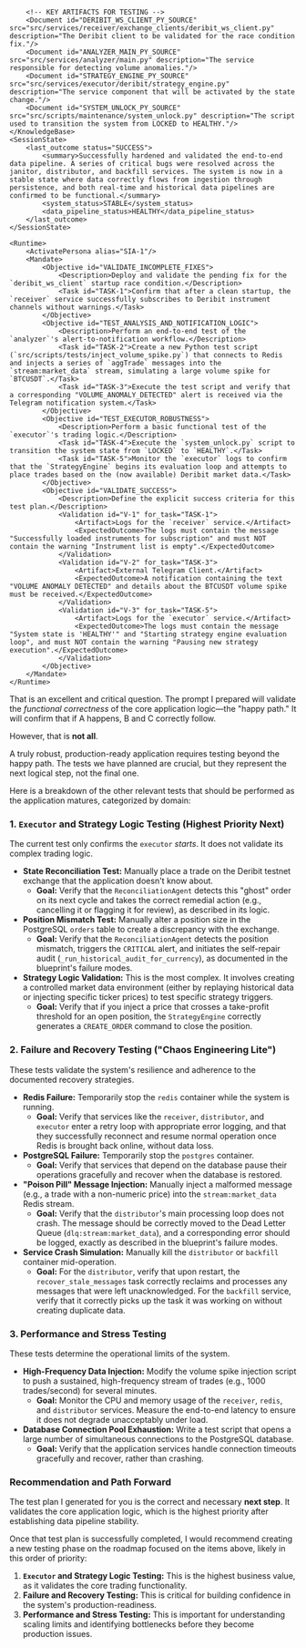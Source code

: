 <Instance>
    <KnowledgeBase>
        <!-- CORE ARCHITECTURE -->
        <Document id="ARCHITECTURE_BLUEPRINT" version="2.5" src="PROJECT_BLUEPRINT_V2.5.md" description="The primary architectural blueprint and single source of truth."/>
        <RawDataSource id="DOCKER_COMPOSE_CONFIG" path="docker-compose.yml" description="The Docker Compose file defining the system's services and startup sequence."/>

        <!-- KEY ARTIFACTS FOR TESTING -->
        <Document id="DERIBIT_WS_CLIENT_PY_SOURCE" src="src/services/receiver/exchange_clients/deribit_ws_client.py" description="The Deribit client to be validated for the race condition fix."/>
        <Document id="ANALYZER_MAIN_PY_SOURCE" src="src/services/analyzer/main.py" description="The service responsible for detecting volume anomalies."/>
        <Document id="STRATEGY_ENGINE_PY_SOURCE" src="src/services/executor/deribit/strategy_engine.py" description="The service component that will be activated by the state change."/>
        <Document id="SYSTEM_UNLOCK_PY_SOURCE" src="src/scripts/maintenance/system_unlock.py" description="The script used to transition the system from LOCKED to HEALTHY."/>
    </KnowledgeBase> 
    <SessionState>    
        <last_outcome status="SUCCESS">
            <summary>Successfully hardened and validated the end-to-end data pipeline. A series of critical bugs were resolved across the janitor, distributor, and backfill services. The system is now in a stable state where data correctly flows from ingestion through persistence, and both real-time and historical data pipelines are confirmed to be functional.</summary>
            <system_status>STABLE</system_status>
            <data_pipeline_status>HEALTHY</data_pipeline_status>
        </last_outcome>
    </SessionState>

    <Runtime>
        <ActivatePersona alias="SIA-1"/>
        <Mandate>
            <Objective id="VALIDATE_INCOMPLETE_FIXES">
                <Description>Deploy and validate the pending fix for the `deribit_ws_client` startup race condition.</Description>
                <Task id="TASK-1">Confirm that after a clean startup, the `receiver` service successfully subscribes to Deribit instrument channels without warnings.</Task>
            </Objective>
            <Objective id="TEST_ANALYSIS_AND_NOTIFICATION_LOGIC">
                <Description>Perform an end-to-end test of the `analyzer`'s alert-to-notification workflow.</Description>
                <Task id="TASK-2">Create a new Python test script (`src/scripts/tests/inject_volume_spike.py`) that connects to Redis and injects a series of `aggTrade` messages into the `stream:market_data` stream, simulating a large volume spike for `BTCUSDT`.</Task>
                <Task id="TASK-3">Execute the test script and verify that a corresponding "VOLUME_ANOMALY_DETECTED" alert is received via the Telegram notification system.</Task>
            </Objective>
            <Objective id="TEST_EXECUTOR_ROBUSTNESS">
                <Description>Perform a basic functional test of the `executor`'s trading logic.</Description>
                <Task id="TASK-4">Execute the `system_unlock.py` script to transition the system state from `LOCKED` to `HEALTHY`.</Task>
                <Task id="TASK-5">Monitor the `executor` logs to confirm that the `StrategyEngine` begins its evaluation loop and attempts to place trades based on the (now available) Deribit market data.</Task>
            </Objective>
            <Objective id="VALIDATE_SUCCESS">
                <Description>Define the explicit success criteria for this test plan.</Description>
                <Validation id="V-1" for_task="TASK-1">
                    <Artifact>Logs for the `receiver` service.</Artifact>
                    <ExpectedOutcome>The logs must contain the message "Successfully loaded instruments for subscription" and must NOT contain the warning "Instrument list is empty".</ExpectedOutcome>
                </Validation>
                <Validation id="V-2" for_task="TASK-3">
                    <Artifact>External Telegram Client.</Artifact>
                    <ExpectedOutcome>A notification containing the text "VOLUME ANOMALY DETECTED" and details about the BTCUSDT volume spike must be received.</ExpectedOutcome>
                </Validation>
                <Validation id="V-3" for_task="TASK-5">
                    <Artifact>Logs for the `executor` service.</Artifact>
                    <ExpectedOutcome>The logs must contain the message "System state is 'HEALTHY'" and "Starting strategy engine evaluation loop", and must NOT contain the warning "Pausing new strategy execution".</ExpectedOutcome>
                </Validation>
            </Objective>
        </Mandate>
    </Runtime>
</Instance>

That is an excellent and critical question. The prompt I prepared will validate the *functional correctness* of the core application logic—the "happy path." It will confirm that if A happens, B and C correctly follow.

However, that is **not all**.

A truly robust, production-ready application requires testing beyond the happy path. The tests we have planned are crucial, but they represent the next logical step, not the final one.

Here is a breakdown of the other relevant tests that should be performed as the application matures, categorized by domain:

### 1. `Executor` and Strategy Logic Testing (Highest Priority Next)

The current test only confirms the `executor` *starts*. It does not validate its complex trading logic.

*   **State Reconciliation Test:** Manually place a trade on the Deribit testnet exchange that the application doesn't know about.
    *   **Goal:** Verify that the `ReconciliationAgent` detects this "ghost" order on its next cycle and takes the correct remedial action (e.g., cancelling it or flagging it for review), as described in its logic.
*   **Position Mismatch Test:** Manually alter a position size in the PostgreSQL `orders` table to create a discrepancy with the exchange.
    *   **Goal:** Verify that the `ReconciliationAgent` detects the position mismatch, triggers the `CRITICAL` alert, and initiates the self-repair audit (`_run_historical_audit_for_currency`), as documented in the blueprint's failure modes.
*   **Strategy Logic Validation:** This is the most complex. It involves creating a controlled market data environment (either by replaying historical data or injecting specific ticker prices) to test specific strategy triggers.
    *   **Goal:** Verify that if you inject a price that crosses a take-profit threshold for an open position, the `StrategyEngine` correctly generates a `CREATE_ORDER` command to close the position.

### 2. Failure and Recovery Testing ("Chaos Engineering Lite")

These tests validate the system's resilience and adherence to the documented recovery strategies.

*   **Redis Failure:** Temporarily stop the `redis` container while the system is running.
    *   **Goal:** Verify that services like the `receiver`, `distributor`, and `executor` enter a retry loop with appropriate error logging, and that they successfully reconnect and resume normal operation once Redis is brought back online, without data loss.
*   **PostgreSQL Failure:** Temporarily stop the `postgres` container.
    *   **Goal:** Verify that services that depend on the database pause their operations gracefully and recover when the database is restored.
*   **"Poison Pill" Message Injection:** Manually inject a malformed message (e.g., a trade with a non-numeric price) into the `stream:market_data` Redis stream.
    *   **Goal:** Verify that the `distributor`'s main processing loop does not crash. The message should be correctly moved to the Dead Letter Queue (`dlq:stream:market_data`), and a corresponding error should be logged, exactly as described in the blueprint's failure modes.
*   **Service Crash Simulation:** Manually kill the `distributor` or `backfill` container mid-operation.
    *   **Goal:** For the `distributor`, verify that upon restart, the `recover_stale_messages` task correctly reclaims and processes any messages that were left unacknowledged. For the `backfill` service, verify that it correctly picks up the task it was working on without creating duplicate data.

### 3. Performance and Stress Testing

These tests determine the operational limits of the system.

*   **High-Frequency Data Injection:** Modify the volume spike injection script to push a sustained, high-frequency stream of trades (e.g., 1000 trades/second) for several minutes.
    *   **Goal:** Monitor the CPU and memory usage of the `receiver`, `redis`, and `distributor` services. Measure the end-to-end latency to ensure it does not degrade unacceptably under load.
*   **Database Connection Pool Exhaustion:** Write a test script that opens a large number of simultaneous connections to the PostgreSQL database.
    *   **Goal:** Verify that the application services handle connection timeouts gracefully and recover, rather than crashing.

### **Recommendation and Path Forward**

The test plan I generated for you is the correct and necessary **next step**. It validates the core application logic, which is the highest priority after establishing data pipeline stability.

Once that test plan is successfully completed, I would recommend creating a new testing phase on the roadmap focused on the items above, likely in this order of priority:

1.  **`Executor` and Strategy Logic Testing:** This is the highest business value, as it validates the core trading functionality.
2.  **Failure and Recovery Testing:** This is critical for building confidence in the system's production-readiness.
3.  **Performance and Stress Testing:** This is important for understanding scaling limits and identifying bottlenecks before they become production issues.